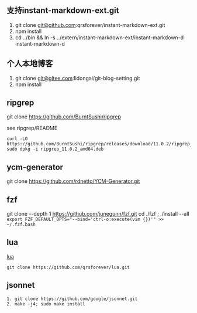支持instant-markdown-ext.git
----------------------------
1. git clone git@github.com:qrsforever/instant-markdown-ext.git
2. npm install
3. cd ../bin && ln -s ../extern/instant-markdown-ext/instant-markdown-d instant-markdown-d


个人本地博客
-----------
1. git clone git@gitee.com:lidongai/git-blog-setting.git
2. npm install

ripgrep
-------

git clone https://github.com/BurntSushi/ripgrep

see ripgrep/README

    curl -LO https://github.com/BurntSushi/ripgrep/releases/download/11.0.2/ripgrep_11.0.2_amd64.deb
    sudo dpkg -i ripgrep_11.0.2_amd64.deb


ycm-generator
-------------

git clone https://github.com/rdnetto/YCM-Generator.git


fzf
-----

git clone --depth 1 https://github.com/junegunn/fzf.git
cd ./fzf ; ./install --all
` export FZF_DEFAULT_OPTS="--bind='ctrl-o:execute(vim {})'" >> ~/.fzf.bash `


lua
------

[lua](https://jaist.dl.sourceforge.net/project/luabinaries/5.3.5/Docs%20and%20Sources/lua-5.3.5_Sources.tar.gz)

    git clone https://github.com/qrsforever/lua.git 


jsonnet
-------

    1. git clone https://github.com/google/jsonnet.git
    2. make -j4; sudo make install
